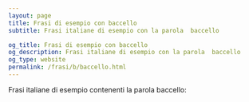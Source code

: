 ```yaml
---
layout: page
title: Frasi di esempio con baccello 
subtitle: Frasi italiane di esempio con la parola  baccello

og_title: Frasi di esempio con baccello 
og_description: Frasi italiane di esempio con la parola  baccello
og_type: website
permalink: /frasi/b/baccello.html
---
```


Frasi italiane di esempio contenenti la parola baccello:


